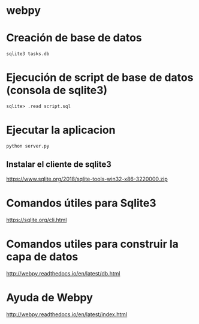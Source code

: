 # webpy

# Creación de base de datos
    sqlite3 tasks.db

# Ejecución de script de base de datos (consola de sqlite3)
    sqlite> .read script.sql

# Ejecutar la aplicacion
    python server.py

## Instalar el cliente de sqlite3

https://www.sqlite.org/2018/sqlite-tools-win32-x86-3220000.zip

# Comandos útiles para Sqlite3

https://sqlite.org/cli.html

# Comandos utiles para construir la capa de datos

http://webpy.readthedocs.io/en/latest/db.html

# Ayuda de Webpy

http://webpy.readthedocs.io/en/latest/index.html